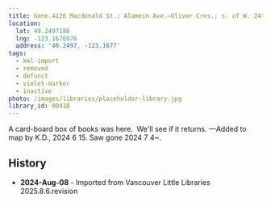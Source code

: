 ```yaml
---
title: Gone.4126 Macdonald St.; Alamein Ave.—Oliver Cres.; s. of W. 24th Ave.
location:
  lat: 49.2497186
  lng: -123.1676976
  address: '49.2497, -123.1677'
tags:
  - kml-import
  - removed
  - defunct
  - violet-marker
  - inactive
photo: /images/libraries/placeholder-library.jpg
library_id: 00418
---
```

A card-board box of books was here.  
We'll see if it returns.
—Added to map by K.D., 2024 6 15.
Saw gone 2024 7 4~.

## History
- **2024-Aug-08** - Imported from Vancouver Little Libraries 2025.8.6.revision
